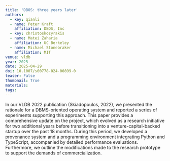 ```yaml
---
title: 'DBOS: three years later'
authors:
  - key: qianli
  - name: Peter Kraft
    affiliation: DBOS, Inc
  - key: christoskozyrakis
  - name: Matei Zaharia
    affiliation: UC Berkeley
  - name: Michael Stonebraker
    affiliation: MIT
venue: vldb
year: 2025
date: 2025-04-29
doi: 10.1007/s00778-024-00899-0
teaser: False
thumbnail: True
materials:
tags:
---
```

In our VLDB 2022 publication (Skiadopoulos, 2022), we presented the rationale for a DBMS-oriented operating system and reported a series of experiments supporting this approach. This paper provides a comprehensive update on the project, which evolved as a research initiative for two additional years before transitioning into a venture-capital-backed startup over the past 18 months. During this period, we developed a provenance system and a programming environment integrating Python and TypeScript, accompanied by detailed performance evaluations. Furthermore, we outline the modifications made to the research prototype to support the demands of commercialization.